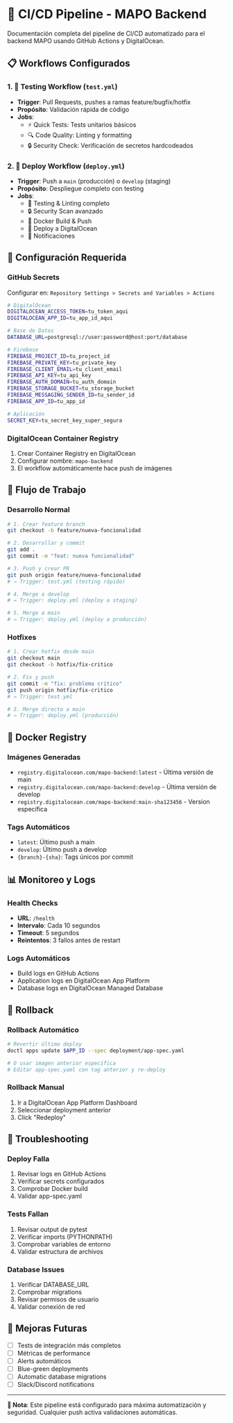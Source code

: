 # 🚀 CI/CD Pipeline - MAPO Backend

Documentación completa del pipeline de CI/CD automatizado para el backend MAPO usando GitHub Actions y DigitalOcean.

## 📋 Workflows Configurados

### 1. 🧪 **Testing Workflow** (`test.yml`)
- **Trigger**: Pull Requests, pushes a ramas feature/bugfix/hotfix
- **Propósito**: Validación rápida de código
- **Jobs**:
  - ⚡ Quick Tests: Tests unitarios básicos
  - 🔍 Code Quality: Linting y formatting
  - 🔒 Security Check: Verificación de secretos hardcodeados

### 2. 🚀 **Deploy Workflow** (`deploy.yml`)
- **Trigger**: Push a `main` (producción) o `develop` (staging)
- **Propósito**: Despliegue completo con testing
- **Jobs**:
  - 🧪 Testing & Linting completo
  - 🔒 Security Scan avanzado
  - 🐳 Docker Build & Push
  - 🚀 Deploy a DigitalOcean
  - 📢 Notificaciones

## 🔧 Configuración Requerida

### GitHub Secrets
Configurar en: `Repository Settings > Secrets and Variables > Actions`

```bash
# DigitalOcean
DIGITALOCEAN_ACCESS_TOKEN=tu_token_aqui
DIGITALOCEAN_APP_ID=tu_app_id_aqui

# Base de Datos
DATABASE_URL=postgresql://user:password@host:port/database

# Firebase
FIREBASE_PROJECT_ID=tu_project_id
FIREBASE_PRIVATE_KEY=tu_private_key
FIREBASE_CLIENT_EMAIL=tu_client_email
FIREBASE_API_KEY=tu_api_key
FIREBASE_AUTH_DOMAIN=tu_auth_domain
FIREBASE_STORAGE_BUCKET=tu_storage_bucket
FIREBASE_MESSAGING_SENDER_ID=tu_sender_id
FIREBASE_APP_ID=tu_app_id

# Aplicación
SECRET_KEY=tu_secret_key_super_segura
```

### DigitalOcean Container Registry
1. Crear Container Registry en DigitalOcean
2. Configurar nombre: `mapo-backend`
3. El workflow automáticamente hace push de imágenes

## 🌊 Flujo de Trabajo

### Desarrollo Normal
```bash
# 1. Crear feature branch
git checkout -b feature/nueva-funcionalidad

# 2. Desarrollar y commit
git add .
git commit -m "feat: nueva funcionalidad"

# 3. Push y crear PR
git push origin feature/nueva-funcionalidad
# → Trigger: test.yml (testing rápido)

# 4. Merge a develop
# → Trigger: deploy.yml (deploy a staging)

# 5. Merge a main
# → Trigger: deploy.yml (deploy a producción)
```

### Hotfixes
```bash
# 1. Crear hotfix desde main
git checkout main
git checkout -b hotfix/fix-critico

# 2. Fix y push
git commit -m "fix: problema crítico"
git push origin hotfix/fix-critico
# → Trigger: test.yml

# 3. Merge directo a main
# → Trigger: deploy.yml (producción)
```

## 🐳 Docker Registry

### Imágenes Generadas
- `registry.digitalocean.com/mapo-backend:latest` - Última versión de main
- `registry.digitalocean.com/mapo-backend:develop` - Última versión de develop
- `registry.digitalocean.com/mapo-backend:main-sha123456` - Version específica

### Tags Automáticos
- `latest`: Último push a main
- `develop`: Último push a develop
- `{branch}-{sha}`: Tags únicos por commit

## 📊 Monitoreo y Logs

### Health Checks
- **URL**: `/health`
- **Intervalo**: Cada 10 segundos
- **Timeout**: 5 segundos
- **Reintentos**: 3 fallos antes de restart

### Logs Automáticos
- Build logs en GitHub Actions
- Application logs en DigitalOcean App Platform
- Database logs en DigitalOcean Managed Database

## 🔄 Rollback

### Rollback Automático
```bash
# Revertir último deploy
doctl apps update $APP_ID --spec deployment/app-spec.yaml

# O usar imagen anterior específica
# Editar app-spec.yaml con tag anterior y re-deploy
```

### Rollback Manual
1. Ir a DigitalOcean App Platform Dashboard
2. Seleccionar deployment anterior
3. Click "Redeploy"

## 🚨 Troubleshooting

### Deploy Falla
1. Revisar logs en GitHub Actions
2. Verificar secrets configurados
3. Comprobar Docker build
4. Validar app-spec.yaml

### Tests Fallan
1. Revisar output de pytest
2. Verificar imports (PYTHONPATH)
3. Comprobar variables de entorno
4. Validar estructura de archivos

### Database Issues
1. Verificar DATABASE_URL
2. Comprobar migrations
3. Revisar permisos de usuario
4. Validar conexión de red

## 🎯 Mejoras Futuras

- [ ] Tests de integración más completos
- [ ] Métricas de performance
- [ ] Alerts automáticos
- [ ] Blue-green deployments
- [ ] Automatic database migrations
- [ ] Slack/Discord notifications

---

**📌 Nota**: Este pipeline está configurado para máxima automatización y seguridad. Cualquier push activa validaciones automáticas.